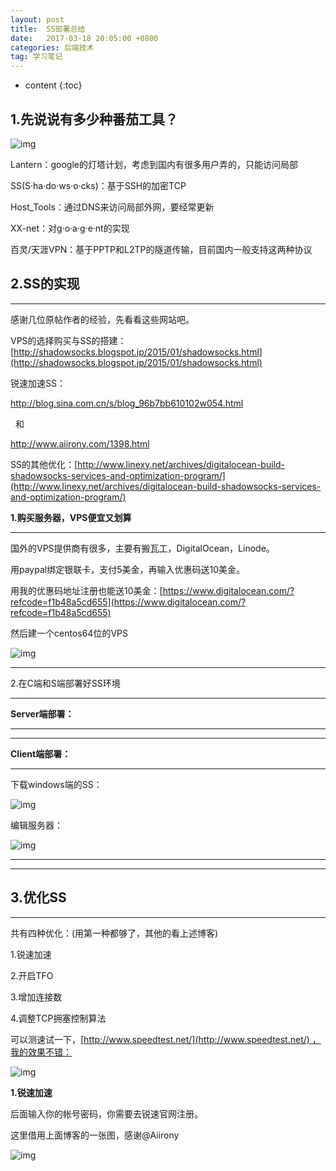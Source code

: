 ```yaml
---
layout: post
title:  SS部署总结
date:   2017-03-18 20:05:00 +0800
categories: 后端技术
tag: 学习笔记
---
```


* content
{:toc}


## 1.先说说有多少种番茄工具？

![img](http://7xkmea.com5.z0.glb.clouddn.com/101.png) 

Lantern：google的灯塔计划，考虑到国内有很多用户弄的，只能访问局部

SS(S·ha·do·ws·o·cks)：基于SSH的加密TCP

Host_Tools：通过DNS来访问局部外网，要经常更新

XX-net：对g·o·a·g·e·nt的实现

百灵/天涯VPN：基于PPTP和L2TP的隧道传输，目前国内一般支持这两种协议

## 2.SS的实现

****

感谢几位原帖作者的经验，先看看这些网站吧。

VPS的选择购买与SS的搭建：[http://shadowsocks.blogspot.jp/2015/01/shadowsocks.html](http://shadowsocks.blogspot.jp/2015/01/shadowsocks.html)

锐速加速SS：

http://blog.sina.com.cn/s/blog_96b7bb610102w054.html

  和  

http://www.aiirony.com/1398.html

SS的其他优化：[http://www.linexy.net/archives/digitalocean-build-shadowsocks-services-and-optimization-program/](http://www.linexy.net/archives/digitalocean-build-shadowsocks-services-and-optimization-program/)

**1.购买服务器，VPS便宜又划算**

****

国外的VPS提供商有很多，主要有搬瓦工，DigitalOcean，Linode。

用paypal绑定银联卡，支付5美金，再输入优惠码送10美金。

用我的优惠码地址注册也能送10美金：[https://www.digitalocean.com/?refcode=f1b48a5cd655](https://www.digitalocean.com/?refcode=f1b48a5cd655)

然后建一个centos64位的VPS

![img](http://7xkmea.com5.z0.glb.clouddn.com/102.png)

****

2.在C端和S端部署好SS环境

****

**Server端部署：**

****

****

**Client端部署：**

****

下载windows端的SS：

![img](http://7xkmea.com5.z0.glb.clouddn.com/103.png)

编辑服务器：

![img](http://7xkmea.com5.z0.glb.clouddn.com/104.png)

****

****

## 3.优化SS

****

共有四种优化：(用第一种都够了，其他的看上述博客)

1.锐速加速

2.开启TFO

3.增加连接数

4.调整TCP拥塞控制算法

可以测速试一下，[http://www.speedtest.net/](http://www.speedtest.net/) ，我的效果不错：

![img](http://7xkmea.com5.z0.glb.clouddn.com/105.png)

**1.锐速加速**

后面输入你的帐号密码，你需要去锐速官网注册。

这里借用上面博客的一张图，感谢@Aiirony

![img](http://7xkmea.com5.z0.glb.clouddn.com/106.png)